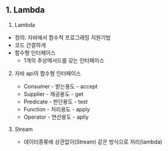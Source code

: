 ## 1. Lambda
1. Lambda
- 정의: 자바에서 함수적 프로그래밍 지원기법
- 코드 간결하게
- 함수형 인터페이스
  - 1개의 추상메서드를 갖는 인터페이스

2. 자바 api의 함수형 인터페이스
   - Consumer - 받는용도 - accept
   - Supplier - 제공용도 - get
   - Predicate - 판단용도 - test
   - Function - 처리용도 - apply
   - Operator - 연산용도 - aplly

3. Stream
   - 데이터종류에 상관없이(Stream) 같은 방식으로 처리(lambda)
